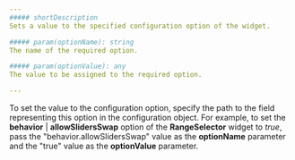 ```yaml
---
##### shortDescription
Sets a value to the specified configuration option of the widget.

##### param(optionName): string
The name of the required option.

##### param(optionValue): any
The value to be assigned to the required option.

---
```

To set the value to the configuration option, specify the path to the field representing this option in the configuration object. For example, to set the **behavior** | **allowSlidersSwap** option of the **RangeSelector** widget to *true*, pass the "behavior.allowSlidersSwap" value as the **optionName** parameter and the "true" value as the **optionValue** parameter.